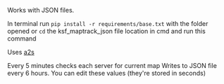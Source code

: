Works with JSON files. <div> 

In terminal run ```pip install -r requirements/base.txt``` with the folder opened or `cd` the ksf_maptrack_json file location in cmd and run this command

Uses <a href="https://pypi.org/project/python-a2s/">a2s</a>

Every 5 minutes checks each server for current map
Writes to JSON file every 6 hours.
You can edit these values (they're stored in seconds)
